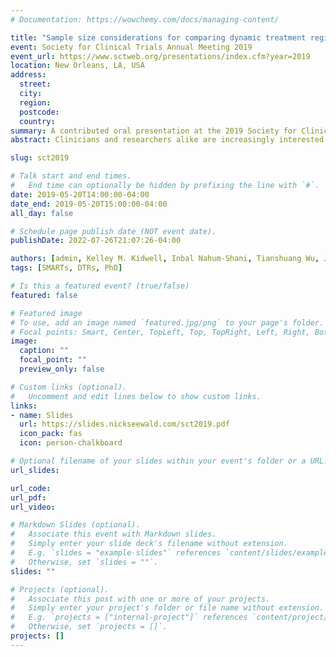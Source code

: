 ```yaml
---
# Documentation: https://wowchemy.com/docs/managing-content/

title: "Sample size considerations for comparing dynamic treatment regimens in a sequentially-randomized trial with a continuous longitudinal outcome"
event: Society for Clinical Trials Annual Meeting 2019
event_url: https://www.sctweb.org/presentations/index.cfm?year=2019
location: New Orleans, LA, USA
address:
  street:
  city:
  region:
  postcode:
  country:
summary: A contributed oral presentation at the 2019 Society for Clinical Trials Annual Meeting.
abstract: Clinicians and researchers alike are increasingly interested in how best to individualize interventions. A dynamic treatment regimen (DTR) is a sequence of pre-specified decision rules which guide the delivery of a sequence of treatments that are tailored to the changing needs of the individual. Sequentially-randomized trials are a research tool that can be used to inform the construction of effective DTRs. We introduce a method for computing sample size for such trials in which the primary aim is to compare two embedded DTRs using a continuous repeated-measures outcome collected over the entire study. The sample size method is based on a longitudinal analysis that accounts for unique features of the trial design. These features include modeling constraints and the over- or under-representation of different sequences of treatment (by design). We illustrate our methods using the ENGAGE study, a sequentially-randomized trial aimed at developing a DTR for re-engaging patients with alcohol and cocaine use disorders who have dropped out of treatment. 

slug: sct2019

# Talk start and end times.
#   End time can optionally be hidden by prefixing the line with `#`.
date: 2019-05-20T14:00:00-04:00
date_end: 2019-05-20T15:00:00-04:00
all_day: false

# Schedule page publish date (NOT event date).
publishDate: 2022-07-26T21:07:26-04:00

authors: [admin, Kelley M. Kidwell, Inbal Nahum-Shani, Tianshuang Wu, James R. McKay, Daniel Almirall]
tags: [SMARTs, DTRs, PhD]

# Is this a featured event? (true/false)
featured: false

# Featured image
# To use, add an image named `featured.jpg/png` to your page's folder. 
# Focal points: Smart, Center, TopLeft, Top, TopRight, Left, Right, BottomLeft, Bottom, BottomRight.
image:
  caption: ""
  focal_point: ""
  preview_only: false

# Custom links (optional).
#   Uncomment and edit lines below to show custom links.
links:
- name: Slides
  url: https://slides.nickseewald.com/sct2019.pdf
  icon_pack: fas
  icon: person-chalkboard

# Optional filename of your slides within your event's folder or a URL.
url_slides:

url_code:
url_pdf:
url_video:

# Markdown Slides (optional).
#   Associate this event with Markdown slides.
#   Simply enter your slide deck's filename without extension.
#   E.g. `slides = "example-slides"` references `content/slides/example-slides.md`.
#   Otherwise, set `slides = ""`.
slides: ""

# Projects (optional).
#   Associate this post with one or more of your projects.
#   Simply enter your project's folder or file name without extension.
#   E.g. `projects = ["internal-project"]` references `content/project/deep-learning/index.md`.
#   Otherwise, set `projects = []`.
projects: []
---
```

